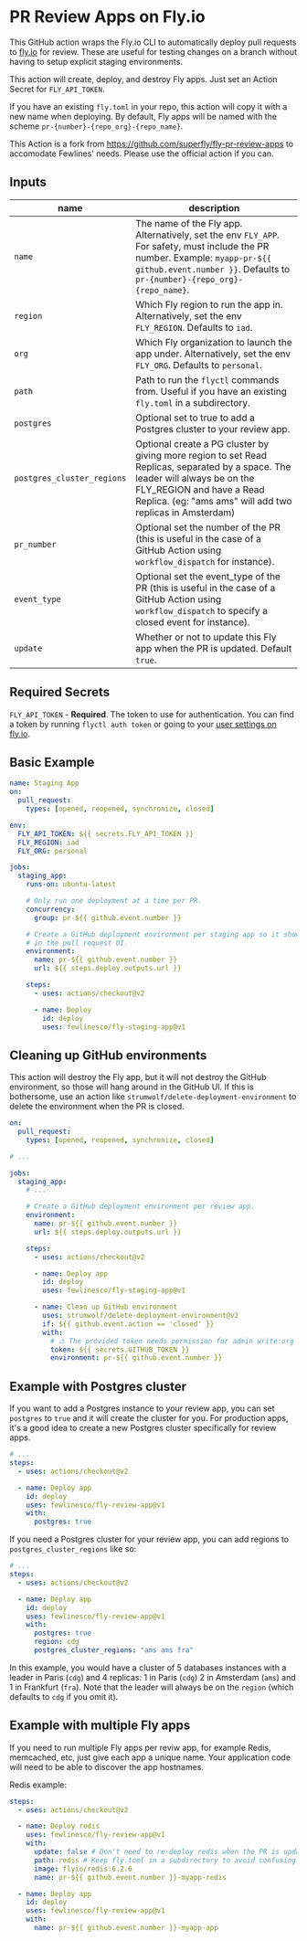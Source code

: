 # PR Review Apps on Fly.io

This GitHub action wraps the Fly.io CLI to automatically deploy pull requests to [fly.io](http://fly.io) for review. These are useful for testing changes on a branch without having to setup explicit staging environments.

This action will create, deploy, and destroy Fly apps. Just set an Action Secret for `FLY_API_TOKEN`.

If you have an existing `fly.toml` in your repo, this action will copy it with a new name when deploying. By default, Fly apps will be named with the scheme `pr-{number}-{repo_org}-{repo_name}`.

This Action is a fork from https://github.com/superfly/fly-pr-review-apps to accomodate Fewlines' needs. Please use the official action if you can.

## Inputs

| name                       | description                                                                                                                                                                                                            |
| -------------------------- | ---------------------------------------------------------------------------------------------------------------------------------------------------------------------------------------------------------------------- |
| `name`                     | The name of the Fly app. Alternatively, set the env `FLY_APP`. For safety, must include the PR number. Example: `myapp-pr-${{ github.event.number }}`. Defaults to `pr-{number}-{repo_org}-{repo_name}`.               |
| `region`                   | Which Fly region to run the app in. Alternatively, set the env `FLY_REGION`. Defaults to `iad`.                                                                                                                        |
| `org`                      | Which Fly organization to launch the app under. Alternatively, set the env `FLY_ORG`. Defaults to `personal`.                                                                                                          |
| `path`                     | Path to run the `flyctl` commands from. Useful if you have an existing `fly.toml` in a subdirectory.                                                                                                                   |
| `postgres`                 | Optional set to true to add a Postgres cluster to your review app.                                                                                                                                                     |
| `postgres_cluster_regions` | Optional create a PG cluster by giving more region to set Read Replicas, separated by a space. The leader will always be on the FLY_REGION and have a Read Replica. (eg: "ams ams" will add two replicas in Amsterdam) |
| `pr_number`                | Optional set the number of the PR (this is useful in the case of a GitHub Action using `workflow_dispatch` for instance).                                                                                              |
| `event_type`               | Optional set the event_type of the PR (this is useful in the case of a GitHub Action using `workflow_dispatch` to specify a closed event for instance).                                                                |
| `update`                   | Whether or not to update this Fly app when the PR is updated. Default `true`.                                                                                                                                          |

## Required Secrets

`FLY_API_TOKEN` - **Required**. The token to use for authentication. You can find a token by running `flyctl auth token` or going to your [user settings on fly.io](https://fly.io/user/personal_access_tokens).

## Basic Example

```yaml
name: Staging App
on:
  pull_request:
    types: [opened, reopened, synchronize, closed]

env:
  FLY_API_TOKEN: ${{ secrets.FLY_API_TOKEN }}
  FLY_REGION: iad
  FLY_ORG: personal

jobs:
  staging_app:
    runs-on: ubuntu-latest

    # Only run one deployment at a time per PR.
    concurrency:
      group: pr-${{ github.event.number }}

    # Create a GitHub deployment environment per staging app so it shows up
    # in the pull request UI.
    environment:
      name: pr-${{ github.event.number }}
      url: ${{ steps.deploy.outputs.url }}

    steps:
      - uses: actions/checkout@v2

      - name: Deploy
        id: deploy
        uses: fewlinesco/fly-staging-app@v1
```

## Cleaning up GitHub environments

This action will destroy the Fly app, but it will not destroy the GitHub environment, so those will hang around in the GitHub UI. If this is bothersome, use an action like `strumwolf/delete-deployment-environment` to delete the environment when the PR is closed.

```yaml
on:
  pull_request:
    types: [opened, reopened, synchronize, closed]

# ...

jobs:
  staging_app:
    # ...

    # Create a GitHub deployment environment per review app.
    environment:
      name: pr-${{ github.event.number }}
      url: ${{ steps.deploy.outputs.url }}

    steps:
      - uses: actions/checkout@v2

      - name: Deploy app
        id: deploy
        uses: fewlinesco/fly-staging-app@v1

      - name: Clean up GitHub environment
        uses: strumwolf/delete-deployment-environment@v2
        if: ${{ github.event.action == 'closed' }}
        with:
          # ⚠️ The provided token needs permission for admin write:org
          token: ${{ secrets.GITHUB_TOKEN }}
          environment: pr-${{ github.event.number }}
```

## Example with Postgres cluster

If you want to add a Postgres instance to your review app, you can set `postgres` to `true` and it will create the cluster for you.
For production apps, it's a good idea to create a new Postgres cluster specifically for review apps.

```yaml
# ...
steps:
  - uses: actions/checkout@v2

  - name: Deploy app
    id: deploy
    uses: fewlinesco/fly-review-app@v1
    with:
      postgres: true
```

If you need a Postgres cluster for your review app, you can add regions to `postgres_cluster_regions` like so:

```yaml
# ...
steps:
  - uses: actions/checkout@v2

  - name: Deploy app
    id: deploy
    uses: fewlinesco/fly-review-app@v1
    with:
      postgres: true
      region: cdg
      postgres_cluster_regions: "ams ams fra"
```

In this example, you would have a cluster of 5 databases instances with a leader in Paris (`cdg`) and 4 replicas: 1 in Paris (`cdg`) 2 in Amsterdam (`ams`) and 1 in Frankfurt (`fra`).
Note that the leader will always be on the `region` (which defaults to `cdg` if you omit it).

## Example with multiple Fly apps

If you need to run multiple Fly apps per reviw app, for example Redis, memcached, etc, just give each app a unique name. Your application code will need to be able to discover the app hostnames.

Redis example:

```yaml
steps:
  - uses: actions/checkout@v2

  - name: Deploy redis
    uses: fewlinesco/fly-review-app@v1
    with:
      update: false # Don't need to re-deploy redis when the PR is updated
      path: redis # Keep fly.toml in a subdirectory to avoid confusing flyctl
      image: flyio/redis:6.2.6
      name: pr-${{ github.event.number }}-myapp-redis

  - name: Deploy app
    id: deploy
    uses: fewlinesco/fly-review-app@v1
    with:
      name: pr-${{ github.event.number }}-myapp-app
```
